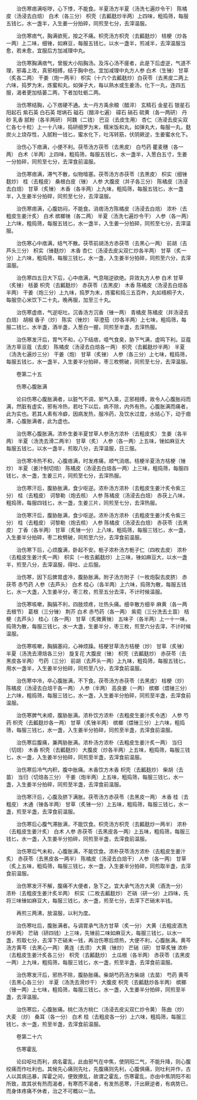 <!-- { "loadSidebar": true } -->
　　治伤寒痞满呕哕，心下悸，不能食。半夏汤方半夏（汤洗七遍炒令干） 陈橘皮（汤浸去白焙） 白术（各三分） 枳壳（去瓤麸炒半两）上四味，粗捣筛，每服五钱匕，水一盏半，入生姜一分拍碎，同煎至七分，去滓温服。

　　治伤寒痞气，胸满欲死，按之不痛。枳壳汤方枳壳（去瓤麸炒） 桔梗（炒各一两）上二味，细锉，如麻豆，每服五钱匕，以水一盏半，煎减半，去滓温服当愈，若未愈，宜服后方加减理中丸。

　　治伤寒胸满痞气，曾服大小陷胸汤。及泻心汤不瘥者，此是下后虚逆，气道不理，邪毒上攻，真邪相搏，结于胸中也。宜加减理中丸方人参 白术（生锉） 甘草（炙各二两） 干姜（炮一两半） 枳实（十六个去瓤麸炒）白茯苓（去黑皮二两上六味，捣罗为末，炼蜜和丸，如弹子大，每以熟水或生姜汤，化下一丸，连四五服，渴者更加栝蒌二两，下者加牡蛎二两。

　　治伤寒结胸，心下痞硬不通。太一丹方禹余粮（醋淬） 玄精石 金星石 银星石 阳起石 紫石英 白石英 坩埚石 磁石（醋淬七遍） 礞石 硝石 硫黄（各一两研） 丹砂 乳香 腻粉（各半两研） 阿魏（二钱） 巴豆（去皮生用） 杏仁（汤浸去皮尖双仁各七十粒）上一十八味，捣研细罗为末，糯米饭和丸，如弹丸大，每服一丸，麸炭火上烧存性，入腻粉一钱匕，蜜水化下，吐泻转筋，伏阴厥逆，生姜蜜水化下。

　　治伤心下痞满，小便不利。茯苓汤方茯苓（去黑皮） 白芍药 瞿麦穗（各一两） 白术（半两）上四味，粗捣筛，每服五钱匕，水一盏半，入葱白五寸，生姜一分拍碎，同煎至七分，去滓食前温服。

　　治伤寒痞满，滞气不散，似物噎塞。茯苓汤方赤茯苓（去黑皮） 枳实（细锉麸炒） 桂（去粗皮） 桑根白皮（锉） 人参 大腹皮（并子各三分） 陈橘皮（汤浸去白焙） 甘草（炙锉） 木香（各半两）上九味，粗捣筛，每服五钱匕，水一盏半，入生姜半分拍碎，同煎至七分，去滓温服。

　　治伤寒痞满，心腹妨闷，不能食。消痞汤方陈橘皮（汤浸去白焙） 浓朴（去粗皮生姜汁炙） 白术 槟榔锉（各二两） 半夏（汤洗七遍炒令干） 人参（各一两）上六味，粗捣筛，每服五钱匕，水一盏半，入生姜一分拍碎，同煎至七分，去滓温服。

　　治伤寒心中痞满，结气不散。茯苓前胡汤方赤茯苓（去黑心一两） 前胡（去芦头三分） 枳实（锉麸炒） 木香 杏仁（汤浸去皮尖双仁炒各半两） 甘草（炙一分）上六味，粗捣筛，每服三钱匕，水一盏，入生姜半分拍碎，同煎至六分，去滓温服。

　　治伤寒四五日大下后，心中痞满，气息喘逆欲绝。异效丸方人参 白术 甘草（炙锉） 栝蒌 枳壳（去瓤麸炒） 赤茯苓（去黑皮） 木香 陈橘皮（汤浸去白焙各半两） 干姜（炮三分）上九味，捣罗为末，炼蜜和捣三五百杵，丸如梧桐子大，每服空心米饮下二十丸，晚再服，加至三十丸。

　　治伤寒虚痞，气逆呕吐。沉香汤方沉香（锉一两） 青橘皮 陈橘皮（并汤浸去白焙） 胡椒 香子（炒） 陈实（锉炒） 荜澄茄（炒各半两）上七味，粗捣筛，每服二钱匕，水半盏，酒半盏，入葱白一握，同煎至半盏，去滓热服。

　　治伤寒发汗后，胃气不和，心下结痞，噫气食臭，胁下气满，虚鸣下利。豆蔻汤方草豆蔻（去皮） 陈橘皮（汤浸去白焙各一两） 枳壳（去瓤麸炒半两） 半夏（汤洗七遍炒三分） 干姜（炮） 甘草（炙锉） 人参（各三分）上七味，粗捣筛，每服五钱匕，水一盏半，入生姜半分拍碎，枣三枚劈破，同煎至七分，去滓温服。

　　卷第二十五

　　伤寒心腹胀满

　　论曰伤寒心腹胀满者，以脏气不调，邪气入乘，正邪相搏，故令人心腹胀闷而满，然脏有虚实，邪有冷热，若吐下以后，病不除，内外有热，心腹胀满而痛者，此为实也。若其人素有冷癖，因病发热，服冷药，及饮水过度，水结心下，动于痼滞，心腹胀满者，此为虚也。

　　治伤寒心腹胀满。浓朴生姜半夏甘草人参汤方浓朴（去粗皮炙） 生姜（各半两） 半夏（汤洗去滑二两半） 甘草（炙） 人参（各一两）上五味，锉如麻豆大 每服五钱匕，以水一盏半，煎取八分，去滓温服，日三服。

　　治伤寒冷热不和，心腹痞满，时发疼痛，顺气消痞。桔梗半夏汤方桔梗（锉炒） 半夏（姜汁制切焙） 陈橘皮（汤浸去白焙各一两）上三味，粗捣筛，每服四钱匕，水一盏，生姜三片，同煎至七分，去滓热服。

　　治伤寒汗后，腹胁胀满，食少呕逆。浓朴汤方浓朴（去粗皮生姜汁炙令紫三分） 桂（去粗皮） 诃黎勒（炮去核） 人参 陈橘皮（汤浸去白焙） 赤茯上八味，粗捣筛，每服四钱匕，水一盏，生姜三片，同煎至七分，去滓热服。

　　治伤寒汗后，腹胁胀满，食少呕逆。浓朴汤方浓朴（去粗皮生姜汁炙令紫三分） 桂（去粗皮） 诃黎勒（炮去核） 人参 陈橘皮（汤浸去白焙） 赤茯苓（去黑皮） 丁香（各半两） 甘草（炙锉一分）上八味，粗捣筛，每服三钱匕，水一盏，入生姜半分拍碎，枣二枚劈破，同煎至六分，去滓食前温服。

　　治伤寒下后，心烦腹满，卧起不安。栀子浓朴汤方栀子仁（四枚去皮） 浓朴（去粗皮生姜汁炙一两） 枳实（一枚去瓤麸炒）上三味，锉如麻豆大，以水一盏半，煎至八分，去滓温服，得吐、止后服。

　　治伤寒，因下后脾胃虚冷，腹胁胀满。附子汤方附子（一枚炮裂去皮脐） 赤茯苓 赤芍药 人参（去芦头） 白术 桂心（各半两）上六味，捣筛为散，每服五钱匕，水一大盏，入生姜半分，枣三枚，煎至五分去滓，不计时候温服。

　　治伤寒咳嗽，胸膈不利，四肢烦疼，壮热头痛。细辛散方细辛 麻黄（各一两去根节） 葛根（三分锉） 荆芥 白术 赤芍药（各一两） 紫菀（三分洗去土苗） 桔梗（去芦头） 桂心（各一两） 甘草（炙微黄锉） 五味子（各半两）上一十一味，捣筛为散，每服三钱匕，水一大盏，生姜半分，枣三枚，煎至六分去滓，不计时候温服。

　　治伤寒咳嗽，胸膈塞闷，心神烦躁。桔梗甘草汤方桔梗（炒） 甘草（炙锉） 半夏（汤洗去滑焙各三分） 旋复花 大腹皮（锉） 枳壳（去瓤麸炒） 赤茯苓（去黑皮各半两） 芍药（三分） 前胡（去芦头一两）上九味，粗捣筛，每服五钱匕，用水一盏半，入生姜半分拍碎，同煎至八分，去滓食前温服。

　　治伤寒中冷，卒心腹胀满，不下食。茯苓汤方赤茯苓（去黑皮） 桔梗（炒） 陈橘皮（汤浸去白焙干各一两） 人参（半两） 高良姜（一两） 槟榔（煨锉三分）上六味，粗捣筛，每服三钱匕，水一盏，入生姜半分拍碎，同煎至半盏，去滓食前温服。

　　治伤寒脾气未顺，腹胁胀满。浓朴饮方浓朴（去粗皮生姜汁炙令透） 人参 芍药 枳壳（去瓤麸炒各一两） 甘草（炙锉半两） 槟榔（煨锉三分）上六味，粗捣筛，每服三钱匕，水一盏，入生姜半分拍碎，同煎至半盏，去滓食前温服。

　　治伤寒后腹痛，兼两胁胀满。浓朴汤方浓朴（去粗皮生姜汁炙一两） 当归（切焙） 木香 枳壳（去瓤麸炒） 大腹皮（炒各半两）上五味，粗捣筛，每服三钱匕，水一盏，入生姜半分拍碎，同煎至半盏，去滓食前温服。

　　治伤寒后冷气内积，腹中胀痛。木香饮方木香 枳壳（去瓤麸炒） 柴胡（去苗） 当归（切焙各三分） 干姜（炮半两）上五味，粗捣筛，每服三钱匕，水一盏，入生姜半分拍碎，同煎至半盏，去滓食前温服。

　　治伤寒汗后，心腹及脐下满胀。茯苓汤方赤茯苓（去黑皮一两） 木香 桂（去粗皮） 木通（锉各半两） 甘草（炙锉一分）上五味，粗捣筛，每服三钱匕，水一盏，煎至半盏，去滓食前温服。

　　治伤寒后心腹气滞胀满，不能饮食。枳壳汤方枳壳（去瓤麸炒一两半） 浓朴（去粗皮生姜汁炙） 白术 人参 赤茯苓（去黑皮各一两）上五味，粗捣筛，每服三钱匕，水一盏，入生姜半分拍碎，同煎至半盏，去滓食前温服。

　　治伤寒后气未和，心腹胀满，不能饮食。浓朴茯苓汤方浓朴（去粗皮生姜汁炙） 赤茯苓（去黑皮各一两半） 陈橘皮（汤浸去白焙干） 人参（各一两） 甘草（炙上五味，粗捣筛，每服三钱匕，水一盏，入生姜半分拍碎，同煎取半盏，去滓食前温服。

　　治伤寒发汗不解，腹痛不大便者，急下之。宜大承气汤方大黄（酒洗一分） 浓朴（去粗皮生姜汁炙半两） 枳实（二枚去瓤麸炒） 芒硝（研一分）上四味，先将三味锉如麻豆大，每服三钱匕，水一盏，煎至七分，去滓下芒硝末半钱。

　　再煎三两沸，放温服，以利为度。

　　治伤寒吐后，腹胀满者。与调胃承气汤方甘草（炙一分） 大黄（去粗皮酒洗炒半两） 芒硝（研四钱）上三味，先锉前二味如麻豆大，每服三钱匕，以水一盏，煎取七分，去滓下芒硝末一钱，再治伤寒后烦热，大便不利，心腹胀满。黄芩汤方黄芩（去黑心一两） 黄连（去须） 大黄（锉炒） 芒硝（研） 甘草炙锉 浓朴（去粗皮生姜汁炙各三分） 枳壳（去瓤麸炒） 土瓜根（各半两） 赤茯苓（去黑皮一两）上九味，粗捣筛，每服三钱匕，水一盏，煎至半盏，去滓食前温服。

　　治伤寒发汗后，邪热不除，腹胁胀痛。柴胡芍药汤方柴胡（去苗） 芍药 黄芩（去黑心各三分） 半夏（汤洗去滑炒干） 大腹皮 枳壳（去瓤麸炒各半两） 槟榔（锉一两）上七味，粗捣筛，每服三钱匕，水一盏，入生姜半分拍碎，同煎至半盏，去滓温服。

　　治伤寒后，心腹胀痛。桃仁汤方桃仁（汤浸去皮尖双仁炒令黄） 陈曲（炒） 大麦 （炒） 桑耳（各一分） 白术 桂（去粗皮各一分）上六味，粗捣筛，每服三钱匕，水一盏，煎至半盏，去滓食前温服。

　　卷第二十六

　　伤寒霍乱

　　论曰呕吐而利，病名霍乱，此由邪气在中焦，使阴阳二气，不能升降，则心腹绞痛而作吐利也。其候先心痛则先吐，先腹痛则先利，心腹俱痛，则吐利并作，古人以其病迅暴，挥霍之间，便致撩乱，故谓之霍乱，伤寒霍乱，亦由中焦阴阳不和所致，故其状有热而渴者，有寒而不渴者，有发热恶寒，汗出厥逆者，有病势已，而身体疼痛不休者，治之不可概以一法。

